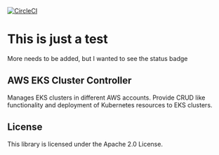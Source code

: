 [![CircleCI](https://circleci.com/gh/MadVikingGod/aws-eks-cluster-controller/tree/circleci.svg?style=svg&circle-token=5dd338dbe2e366720245b2d75f7bec4911fd28d7)](https://circleci.com/gh/MadVikingGod/aws-eks-cluster-controller/tree/circleci)

# This is just a test
More needs to be added, but I wanted to see the status badge

## AWS EKS Cluster Controller

Manages EKS clusters in different AWS accounts. Provide CRUD like functionality and deployment of Kubernetes resources to EKS clusters.



## License

This library is licensed under the Apache 2.0 License. 
